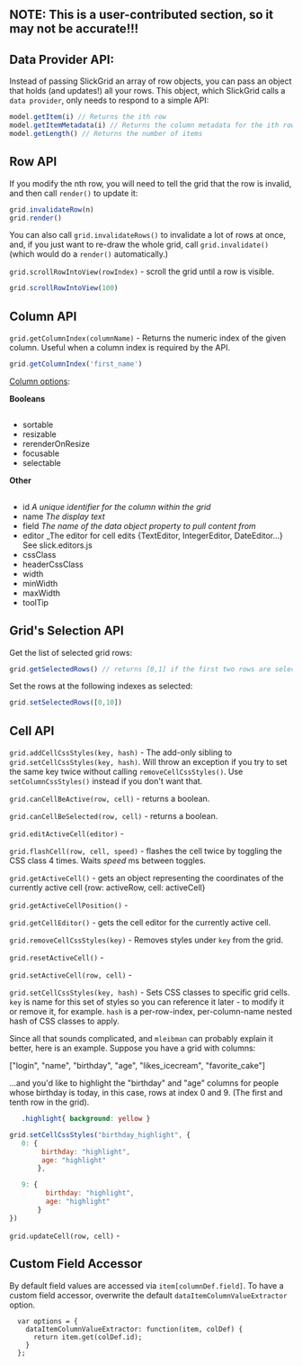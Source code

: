 ## NOTE:  This is a user-contributed section, so it may not be accurate!!!


## Data Provider API:

Instead of passing SlickGrid an array of row objects, you can pass an object that holds (and updates!) all your rows. This object, which SlickGrid calls a `data provider`, only needs to respond to a simple API:

```javascript
model.getItem(i) // Returns the ith row
model.getItemMetadata(i) // Returns the column metadata for the ith row.
model.getLength() // Returns the number of items
```

## Row API

If you modify the nth row, you will need to tell the grid that the row is invalid, and then call `render()` to update it:

```javascript
grid.invalidateRow(n)
grid.render()
```

You can also call `grid.invalidateRows()` to invalidate a lot of rows at once, and, if you just want to re-draw the whole grid, call `grid.invalidate()` (which would do a `render()` automatically.)


`grid.scrollRowIntoView(rowIndex)` - scroll the grid until a row is visible.
```javascript
grid.scrollRowIntoView(100)
```

## Column API

`grid.getColumnIndex(columnName)` - Returns the numeric index of the given column. Useful when a column index is required by the API.

```javascript
grid.getColumnIndex('first_name')
```
[Column options](https://github.com/mleibman/SlickGrid/wiki/Column-Options):


**Booleans**


##
* sortable
* resizable
* rerenderOnResize
* focusable
* selectable


**Other**

##
* id _A unique identifier for the column within the grid_
* name _The display text_
* field _The name of the data object property to pull content from_
* editor _The editor for cell edits {TextEditor, IntegerEditor, DateEditor...} See slick.editors.js
* cssClass 
* headerCssClass
* width
* minWidth
* maxWidth
* toolTip

## Grid's Selection API

Get the list of selected grid rows:
```javascript
grid.getSelectedRows() // returns [0,1] if the first two rows are selected.
```

Set the rows at the following indexes as selected:
```javascript
grid.setSelectedRows([0,10])
```


## Cell API

`grid.addCellCssStyles(key, hash)` - The add-only sibling to `grid.setCellCssStyles(key, hash)`. Will throw an exception if you try to set the same key twice without calling `removeCellCssStyles()`. Use `setColumnCssStyles()` instead if you don't want that.

`grid.canCellBeActive(row, cell)` - returns a boolean.

`grid.canCellBeSelected(row, cell)` - returns a boolean.
 
`grid.editActiveCell(editor)` - 

`grid.flashCell(row, cell, speed)` - flashes the cell twice by toggling the CSS class 4 times. Waits _speed_ ms between toggles.

`grid.getActiveCell()` - gets an object representing the coordinates of the currently active cell {row: activeRow, cell: activeCell}

`grid.getActiveCellPosition()` - 

`grid.getCellEditor()` - gets the cell editor for the currently active cell.

`grid.removeCellCssStyles(key)` - Removes styles under `key` from the grid.

`grid.resetActiveCell()` -

`grid.setActiveCell(row, cell)` -

`grid.setCellCssStyles(key, hash)` - Sets CSS classes to specific grid cells. `key` is name for this set of styles so you can reference it later - to modify it or remove it, for example. `hash` is a per-row-index, per-column-name nested hash of CSS classes to apply.

Since all that sounds complicated, and `mleibman` can probably explain it better, here is an example.
Suppose you have a grid with columns:

["login", "name", "birthday", "age", "likes_icecream", "favorite_cake"]

...and you'd like to highlight the "birthday" and "age" columns for people whose birthday is today, in this case, rows at index 0 and 9. (The first and tenth row in the grid).

```css
   .highlight{ background: yellow } 
```

```javascript
grid.setCellCssStyles("birthday_highlight", {
   0: {
        birthday: "highlight", 
        age: "highlight" 
       },

   9: {
         birthday: "highlight",
         age: "highlight"
       }
})
```

`grid.updateCell(row, cell)` -


## Custom Field Accessor
By default field values are accessed via `item[columnDef.field]`. To have a custom field accessor, overwrite the default `dataItemColumnValueExtractor` option.

```
  var options = {
	dataItemColumnValueExtractor: function(item, colDef) {
	  return item.get(colDef.id);
	}
  };
```